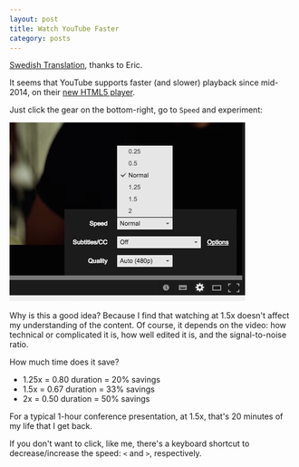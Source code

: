 ```yaml
---
layout: post
title: Watch YouTube Faster
category: posts
---
```


[Swedish Translation](https://medicinskanyheter.com/eric-karlsson/titta-pa-youtube-snabbare.html), thanks to Eric.

It seems that YouTube supports faster (and slower) playback since mid-2014, on their
[new HTML5 player](https://www.youtube.com/html5).

Just click the gear on the bottom-right, go to `Speed` and experiment:

![what/where to click](/assets/youtube-faster/speed.jpg)

Why is this a good idea? Because I find that watching at 1.5x doesn't affect my
understanding of the content. Of course, it depends on the video: how
technical or complicated it is, how well edited it is, and the signal-to-noise
ratio.

How much time does it save?

* 1.25x = 0.80 duration = 20% savings
* 1.5x = 0.67 duration = 33% savings
* 2x = 0.50 duration = 50% savings

For a typical 1-hour conference presentation, at 1.5x, that's 20 minutes of my
life that I get back.

If you don't want to click, like me, there's a keyboard shortcut to
decrease/increase the speed: `<` and `>`, respectively.

